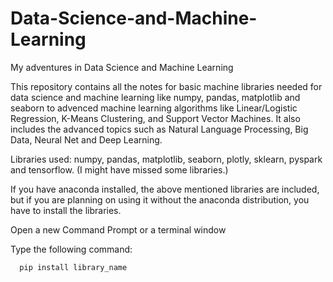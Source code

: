 # Data-Science-and-Machine-Learning
My adventures in Data Science and Machine Learning

This repository contains all the notes for basic machine libraries needed for data science and machine learning like numpy, pandas, matplotlib and seaborn to advenced machine learning algorithms like Linear/Logistic Regression, K-Means Clustering, and Support Vector Machines. It also includes the advanced topics such as Natural Language Processing, Big Data, Neural Net and Deep Learning. 

Libraries used: numpy, pandas, matplotlib, seaborn, plotly, sklearn, pyspark and tensorflow. (I might have missed some libraries.)

If you have anaconda installed, the above mentioned libraries are included, but if you are planning on using it without the anaconda distribution, you have to install the libraries. 

Open a new Command Prompt or a terminal window

Type the following command:

      pip install library_name




